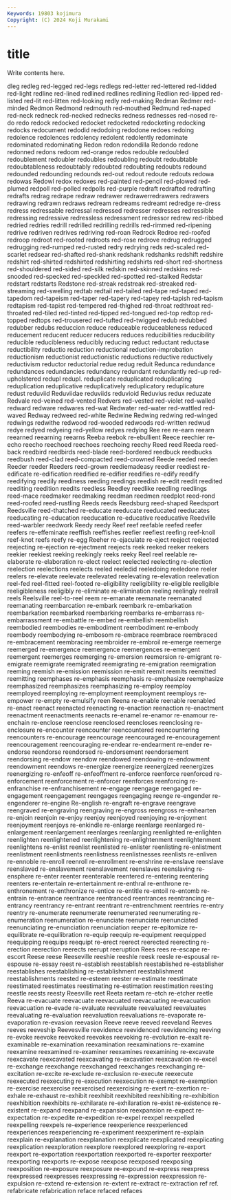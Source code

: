 ```yaml
---
Keywords: 19803 kojimura
Copyright: (C) 2024 Koji Murakami
---
```


# title

Write contents here.



dleg redleg red-legged red-legs redlegs red-letter red-lettered red-lidded red-light
redline red-lined redlined redlines redlining Redlion red-lipped red-listed red-lit red-litten
red-looking redly red-making Redman Redmer red-minded Redmon Redmond redmouth red-mouthed
Redmund red-naped red-neck redneck red-necked rednecks redness rednesses red-nosed re-do
redo redock redocked redocket redocketed redocketing redocking redocks redocument redodid
redodoing redodone redoes redoing redolence redolences redolency redolent redolently redominate
redominated redominating Redon redon redondilla Redondo redone redonned redons redoom
red-orange redos redouble redoubled redoublement redoubler redoubles redoubling redoubt redoubtable
redoubtableness redoubtably redoubted redoubting redoubts redound redounded redounding redounds red-out
redout redoute redouts redowa redowas Redowl redox redoxes red-painted red-pencil
red-plowed red-plumed redpoll red-polled redpolls red-purple redraft redrafted redrafting redrafts
redrag redrape redraw redrawer redrawerredrawers redrawers redrawing redrawn redraws redream
redreams redreamt redredge re-dress redress redressable redressal redressed redresser redresses
redressible redressing redressive redressless redressment redressor redrew red-ribbed redried redries
redrill redrilled redrilling redrills red-rimmed red-ripening redrive redriven redrives redriving
red-roan Redrock Redroe red-roofed redroop redroot red-rooted redroots red-rose redrove
redrug redrugged redrugging red-rumped red-rusted redry redrying reds red-scaled red-scarlet
redsear red-shafted red-shank redshank redshanks redshift redshire redshirt red-shirted redshirted
redshirting redshirts red-short red-shortness red-shouldered red-sided red-silk redskin red-skinned redskins
red-snooded red-specked red-speckled red-spotted red-stalked Redstar redstart redstarts Redstone red-streak
redstreak red-streaked red-streaming red-swelling redtab redtail red-tailed red-tape red-taped red-tapedom
red-tapeism red-taper red-tapery red-tapey red-tapish red-tapism redtapism red-tapist red-tempered red-thighed
red-throat redthroat red-throated red-tiled red-tinted red-tipped red-tongued red-top redtop red-topped
redtops red-trousered red-tufted red-twigged redub redubbed redubber redubs reduccion reduce
reduceable reduceableness reduced reducement reducent reducer reducers reduces reducibilities reducibility
reducible reducibleness reducibly reducing reduct reductant reductase reductibility reductio reduction
reductional reduction-improbation reductionism reductionist reductionistic reductions reductive reductively reductivism reductor
reductorial redue redug reduit Redunca redundance redundances redundancies redundancy redundant
redundantly red-up red-upholstered redupl redupl. reduplicate reduplicated reduplicating reduplication reduplicative
reduplicatively reduplicatory reduplicature redust reduviid Reduviidae reduviids reduvioid Reduvius redux
reduzate Redvale red-veined red-vented Redvers red-vested red-violet red-walled redward redware
redwares red-wat Redwater red-water red-wattled red-waved Redway redweed red-white Redwine
Redwing redwing red-winged redwings redwithe redwood red-wooded redwoods red-written redwud
redye redyed redyeing red-yellow redyes redying Ree ree re-earn reearn
reearned reearning reearns Reeba reebok re-ebullient Reece reechier re-echo reecho
reechoed reechoes reechoing reechy Reed reed Reeda reed-back reedbird reedbirds
reed-blade reed-bordered reedbuck reedbucks reedbush reed-clad reed-compacted reed-crowned Reede reeded
reeden Reeder reeder Reeders reed-grown reediemadeasy reedier reediest re-edificate re-edification
reedified re-edifier reedifies re-edify reedify reedifying reedily reediness reeding reedings
reedish re-edit reedit reedited reediting reedition reedits reedless Reedley reedlike
reedling reedlings reed-mace reedmaker reedmaking reedman reedmen reedplot reed-rond reed-roofed
reed-rustling Reeds reeds Reedsburg reed-shaped Reedsport Reedsville reed-thatched re-educate reeducate
reeducated reeducates reeducating re-education reeducation re-educative reeducative Reedville reed-warbler reedwork
Reedy reedy Reef reef reefable reefed reefer reefers re-effeminate reeffish
reeffishes reefier reefiest reefing reef-knoll reef-knot reefs reefy re-egg Reeher
re-ejaculate re-eject reeject reejected reejecting re-ejection re-ejectment reejects reek reeked
reeker reekers reekier reekiest reeking reekingly reeks reeky Reel reel
reelable re-elaborate re-elaboration re-elect reelect reelected reelecting re-election reelection reelections
reelects reeled reeledid reeledoing reeledone reeler reelers re-elevate reelevate reelevated
reelevating re-elevation reelevation reel-fed reel-fitted reel-footed re-eligibility reeligibility re-eligible reeligible
reeligibleness reeligibly re-eliminate re-elimination reeling reelingly reelrall reels Reelsville reel-to-reel
reem re-emanate reemanate reemanated reemanating reembarcation re-embark reembark re-embarkation reembarkation
reembarked reembarking reembarks re-embarrass re-embarrassment re-embattle re-embed re-embellish reembellish reembodied
reembodies re-embodiment reembodiment re-embody reembody reembodying re-embosom re-embrace reembrace reembraced
re-embracement reembracing reembroider re-embroil re-emerge reemerge reemerged re-emergence reemergence reemergences
re-emergent reemergent reemerges reemerging re-emersion reemersion re-emigrant re-emigrate reemigrate reemigrated
reemigrating re-emigration reemigration reeming reemish re-emission reemission re-emit reemit reemits
reemitted reemitting reemphases re-emphasis reemphasis re-emphasize reemphasize reemphasized reemphasizes reemphasizing
re-employ reemploy reemployed reemploying re-employment reemployment reemploys re-empower re-empty re-emulsify
reen Reena re-enable reenable reenabled re-enact reenact reenacted reenacting re-enaction
reenaction re-enactment reenactment reenactments reenacts re-enamel re-enamor re-enamour re-enchain re-enclose
reenclose reenclosed reencloses reenclosing re-enclosure re-encounter reencounter reencountered reencountering reencounters
re-encourage reencourage reencouraged re-encouragement reencouragement reencouraging re-endear re-endearment re-ender re-endorse
reendorse reendorsed re-endorsement reendorsement reendorsing re-endow reendow reendowed reendowing re-endowment
reendowment reendows re-energize reenergize reenergized reenergizes reenergizing re-enfeoff re-enfeoffment re-enforce
reenforce reenforced re-enforcement reenforcement re-enforcer reenforces reenforcing re-enfranchise re-enfranchisement re-engage
reengage reengaged re-engagement reengagement reengages reengaging reenge re-engender re-engenderer re-engine
Re-english re-engraft re-engrave reengrave reengraved re-engraving reengraving re-engross reengross re-enhearten
re-enjoin reenjoin re-enjoy reenjoy reenjoyed reenjoying re-enjoyment reenjoyment reenjoys re-enkindle
re-enlarge reenlarge reenlarged re-enlargement reenlargement reenlarges reenlarging reenlighted re-enlighten reenlighten
reenlightened reenlightening re-enlightenment reenlightenment reenlightens re-enlist reenlist reenlisted re-enlister reenlisting
re-enlistment reenlistment reenlistments reenlistness reenlistnesses reenlists re-enliven re-ennoble re-enroll reenroll
re-enrollment re-enshrine re-enslave reenslave reenslaved re-enslavement reenslavement reenslaves reenslaving re-ensphere
re-enter reenter reenterable reentered re-entering reentering reenters re-entertain re-entertainment re-enthral
re-enthrone re-enthronement re-enthronize re-entice re-entitle re-entoil re-entomb re-entrain re-entrance reentrance
reentranced reentrances reentrancing re-entrancy reentrancy re-entrant reentrant re-entrenchment reentries re-entry
reentry re-enumerate reenumerate reenumerated reenumerating re-enumeration reenumeration re-enunciate reenunciate reenunciated
reenunciating re-enunciation reenunciation reeper re-epitomize re-equilibrate re-equilibration re-equip reequip re-equipment
reequipped reequipping reequips reequipt re-erect reerect reerected reerecting re-erection reerection
reerects reerupt reeruption Rees rees re-escape re-escort Reese reese Reeseville
reeshie reeshle reesk reesle re-espousal re-espouse re-essay reest re-establish reestablish
reestablished re-establisher reestablishes reestablishing re-establishment reestablishment reestablishments reested re-esteem reester
re-estimate reestimate reestimated reestimates reestimating re-estimation reestimation reesting reestle reests
reesty Reesville reet Reeta reetam re-etch re-etcher reetle Reeva re-evacuate
reevacuate reevacuated reevacuating re-evacuation reevacuation re-evade re-evaluate reevaluate reevaluated reevaluates
reevaluating re-evaluation reevaluation reevaluations re-evaporate re-evaporation re-evasion reevasion Reeve reeve
reeved reeveland Reeves reeves reeveship Reevesville reevidence reevidenced reevidencing reeving
re-evoke reevoke reevoked reevokes reevoking re-evolution re-exalt re-examinable re-examination reexamination
reexaminations re-examine reexamine reexamined re-examiner reexamines reexamining re-excavate reexcavate reexcavated
reexcavating re-excavation reexcavation re-excel re-exchange reexchange reexchanged reexchanges reexchanging re-excitation
re-excite re-exclude re-exclusion re-execute reexecute reexecuted reexecuting re-execution reexecution re-exempt
re-exemption re-exercise reexercise reexercised reexercising re-exert re-exertion re-exhale re-exhaust re-exhibit
reexhibit reexhibited reexhibiting re-exhibition reexhibition reexhibits re-exhilarate re-exhilaration re-exist re-existence
re-existent re-expand reexpand re-expansion reexpansion re-expect re-expectation re-expedite re-expedition re-expel
reexpel reexpelled reexpelling reexpels re-experience reexperience reexperienced reexperiences reexperiencing re-experiment
reexperiment re-explain reexplain re-explanation reexplanation reexplicate reexplicated reexplicating reexplication reexploration
reexplore reexplored reexploring re-export reexport re-exportation reexportation reexported re-exporter reexporter
reexporting reexports re-expose reexpose reexposed reexposing reexposition re-exposure reexposure re-expound
re-express reexpress reexpressed reexpresses reexpressing re-expression reexpression re-expulsion re-extend re-extension
re-extent re-extract re-extraction ref ref. refabricate refabrication reface refaced refaces
